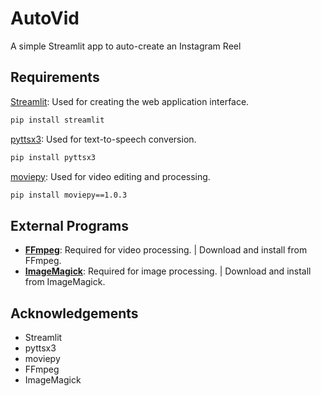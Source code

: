 # AutoVid

A simple Streamlit app to auto-create an Instagram Reel

## Requirements

[Streamlit](https://streamlit.io/): Used for creating the web application interface.
```bash
pip install streamlit
```

[pyttsx3](https://pypi.org/project/pyttsx3/): Used for text-to-speech conversion.
```bash
pip install pyttsx3
```

[moviepy](https://pypi.org/project/moviepy/): Used for video editing and processing.
```bash
pip install moviepy==1.0.3
```

## External Programs
- [**FFmpeg**](https://www.ffmpeg.org/): Required for video processing. | Download and install from FFmpeg.
- [**ImageMagick**](https://imagemagick.org/index.php): Required for image processing. | Download and install from ImageMagick.

## Acknowledgements
- Streamlit
- pyttsx3
- moviepy
- FFmpeg
- ImageMagick
